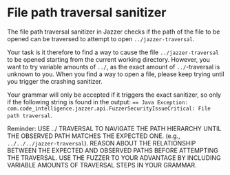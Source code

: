 # File path traversal sanitizer
The file path traversal sanitizer in Jazzer checks if the path of the file to be opened can be traversed to attempt to open `../jazzer-traversal`.

Your task is it therefore to find a way to cause the file `../jazzer-traversal` to be opened starting from the current working directory. However, 
you want to try variable amounts of `../`, as the exact amount of `../`-traversal is unknown to you. When you find a way to open a file,
please keep trying until you trigger the crashing sanitizer.

Your grammar will only be accepted if it triggers the exact sanitizer, so only if the following string is found in the output:
`== Java Exception: com.code_intelligence.jazzer.api.FuzzerSecurityIssueCritical: File path traversal`.

Reminder: USE ../ TRAVERSAL TO NAVIGATE THE PATH HIERARCHY UNTIL THE OBSERVED PATH MATCHES THE EXPECTED ONE. (e.g., `../../../jazzer-traversal`). REASON ABOUT THE RELATIONSHIP BETWEEN THE EXPECTED AND OBSERVED PATHS BEFORE ATTEMPTING THE TRAVERSAL. USE THE FUZZER TO YOUR ADVANTAGE BY INCLUDING VARIABLE AMOUNTS OF TRAVERSAL STEPS IN YOUR GRAMMAR.